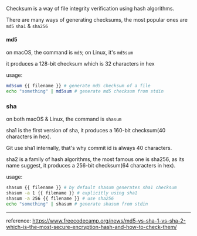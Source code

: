 Checksum is a way of file integrity verification using hash algorithms.

There are many ways of generating checksums, the most popular ones are `md5` `sha1` & `sha256`

#### md5

on macOS, the command is `md5`; on Linux, it's `md5sum`

it produces a 128-bit checksum which is 32 characters in hex

usage:

```sh
md5sum {{ filename }} # generate md5 checksum of a file
echo "something" | md5sum # generate md5 checksum from stdin
```

### sha

on both macOS & Linux, the command is `shasum`

sha1 is the first version of sha, it produces a 160-bit checksum(40 characters in hex). 

Git use sha1 internally, that's why commit id is always 40 characters.

sha2 is a family of hash algorithms, the most famous one is sha256, as its name suggest, it produces a 256-bit checksum(64 characters in hex).

usage:

```sh
shasum {{ filename }} # by default shasum generates sha1 checksum
shasum -a 1 {{ filename }} # explicitly using sha1
shasum -a 256 {{ filename }} # use sha256
echo "something" | shasum # generate shasum from stdin
```

---

reference: https://www.freecodecamp.org/news/md5-vs-sha-1-vs-sha-2-which-is-the-most-secure-encryption-hash-and-how-to-check-them/
